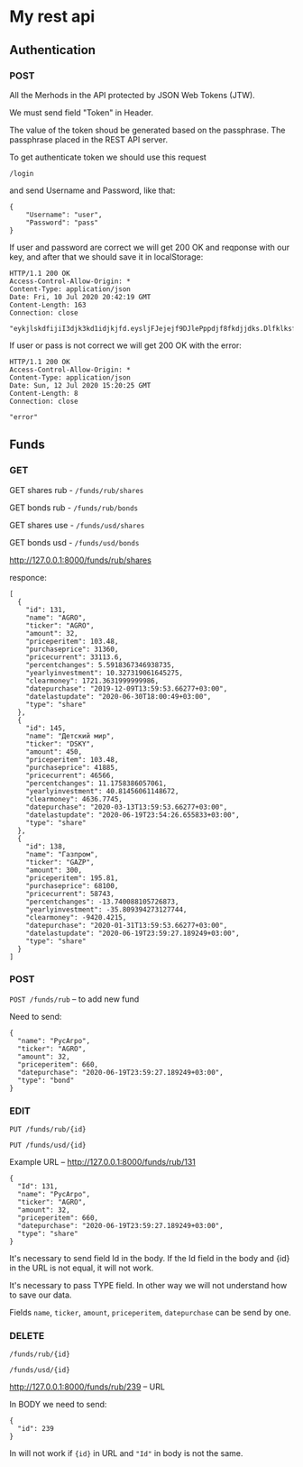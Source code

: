 # My rest api

## Authentication

### POST

All the Merhods in the API protected by JSON Web Tokens (JTW).

We must send field "Token" in Header. 

The value of the token shoud be generated based on the passphrase. The passphrase placed in the REST API server.

To get authenticate token we should use this request

```
/login
```

and send Username and Password, like that:

```
{
    "Username": "user",
    "Password": "pass"
}
```

If user and password are correct we will get 200 OK and reqponse with our key, and after that we should save it in localStorage:

```
HTTP/1.1 200 OK
Access-Control-Allow-Origin: *
Content-Type: application/json
Date: Fri, 10 Jul 2020 20:42:19 GMT
Content-Length: 163
Connection: close

"eykjlskdfijiI3djk3kd1idjkjfd.eysljFJejejf9DJlePppdjf8fkdjjdks.Dlfklksf183oowlsfid9edjoksrjf"
```

If user or pass is not correct we will get 200 OK with the error:

```
HTTP/1.1 200 OK
Access-Control-Allow-Origin: *
Content-Type: application/json
Date: Sun, 12 Jul 2020 15:20:25 GMT
Content-Length: 8
Connection: close

"error"
```


## Funds 

### GET

GET shares rub - `/funds/rub/shares`

GET bonds rub - `/funds/rub/bonds`

GET shares use -  `/funds/usd/shares`

GET bonds usd -  `/funds/usd/bonds` 

http://127.0.0.1:8000/funds/rub/shares

responce:

```
[
  {
    "id": 131,
    "name": "AGRO",
    "ticker": "AGRO",
    "amount": 32,
    "priceperitem": 103.48,
    "purchaseprice": 31360,
    "pricecurrent": 33113.6,
    "percentchanges": 5.5918367346938735,
    "yearlyinvestment": 10.327319061645275,
    "clearmoney": 1721.3631999999986,
    "datepurchase": "2019-12-09T13:59:53.66277+03:00",
    "datelastupdate": "2020-06-30T18:00:49+03:00",
    "type": "share"
  },
  {
    "id": 145,
    "name": "Детский мир",
    "ticker": "DSKY",
    "amount": 450,
    "priceperitem": 103.48,
    "purchaseprice": 41885,
    "pricecurrent": 46566,
    "percentchanges": 11.1758386057061,
    "yearlyinvestment": 40.81456061148672,
    "clearmoney": 4636.7745,
    "datepurchase": "2020-03-13T13:59:53.66277+03:00",
    "datelastupdate": "2020-06-19T23:54:26.655833+03:00",
    "type": "share"
  },
  {
    "id": 138,
    "name": "Газпром",
    "ticker": "GAZP",
    "amount": 300,
    "priceperitem": 195.81,
    "purchaseprice": 68100,
    "pricecurrent": 58743,
    "percentchanges": -13.740088105726873,
    "yearlyinvestment": -35.809394273127744,
    "clearmoney": -9420.4215,
    "datepurchase": "2020-01-31T13:59:53.66277+03:00",
    "datelastupdate": "2020-06-19T23:59:27.189249+03:00",
    "type": "share"
  }
]
```

### POST

`POST /funds/rub` – to add new fund

Need to send:

```
{
  "name": "РусАгро",
  "ticker": "AGRO",
  "amount": 32,
  "priceperitem": 660,
  "datepurchase": "2020-06-19T23:59:27.189249+03:00",
  "type": "bond"
}
```

### EDIT

`PUT /funds/rub/{id}` 

`PUT /funds/usd/{id}` 

Example URL – http://127.0.0.1:8000/funds/rub/131

```
{
  "Id": 131,
  "name": "РусАгро",
  "ticker": "AGRO",
  "amount": 32,
  "priceperitem": 660,
  "datepurchase": "2020-06-19T23:59:27.189249+03:00",
  "type": "share"
}
```

It's necessary to send field Id in the body. If the Id field in the body and {id} in the URL is not equal, it will not work.

It's necessary to pass TYPE field. In other way we will not understand how to save our data.

Fields `name`, `ticker`, `amount`, `priceperitem`, `datepurchase` can be send by one.

### DELETE

```
/funds/rub/{id}
```

```
/funds/usd/{id}
```

http://127.0.0.1:8000/funds/rub/239 – URL

In BODY we need to send:

```
{
  "id": 239
}
```

In will not work if `{id}` in URL and `"Id"` in body is not the same.
